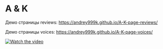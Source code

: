 # A & K

Демо страницы reviews: https://andrey999k.github.io/A-K-page-reviews/  
  
Демо страницы voices: https://andrey999k.github.io/A-K-page-voices/  

[![Watch the video](https://i.ytimg.com/vi/y9mB9EvqSPs/hqdefault.jpg)](https://www.youtube.com/watch?v=y9mB9EvqSPs)
